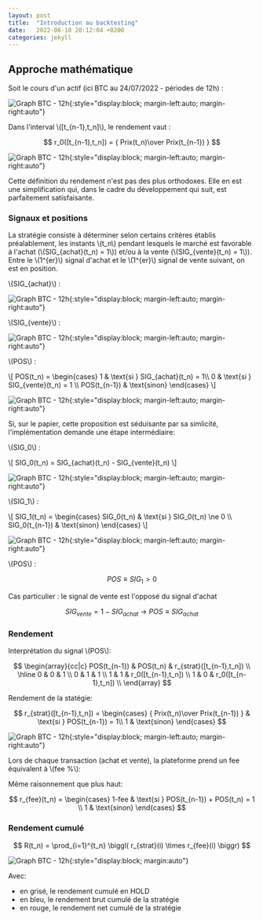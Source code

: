 ```yaml
---
layout: post
title:  "Introduction au backtesting"
date:   2022-08-10 20:12:04 +0200
categories: jekyll
---
```


<script src="https://polyfill.io/v3/polyfill.min.js?features=es6"></script>
  <script id="MathJax-script" async
          src="https://cdn.jsdelivr.net/npm/mathjax@3/es5/tex-mml-chtml.js">
  </script>
  
<h2> Approche mathématique </h2>

 Soit le cours d'un actif (ici BTC au 24/07/2022 - périodes de 12h) : 
 
 ![Graph BTC - 12h]({{site.url}}/assets/bokeh_plot.png){:style="display:block; margin-left:auto; margin-right:auto"}
 
Dans l'interval \\([t_{n-1},t_n]\\), le rendement vaut :
 
 $$ r_0([t_{n-1},t_n]) = { Prix(t_n)\over Prix(t_{n-1}) } $$
 
![Graph BTC - 12h]({{site.url}}/assets/bokeh_plot-1.png){:style="display:block; margin-left:auto; margin-right:auto"}
 
 Cette définition du rendement n'est pas des plus orthodoxes. Elle en est une simplification qui, dans le cadre du développement qui suit, est parfaitement satisfaisante.
 
 <h3> Signaux et positions </h3>
 
 La stratégie consiste à déterminer selon certains critères établis préalablement, les instants \\(t_n\\) pendant lesquels le marché est favorable à l'achat (\\(SIG_{achat}(t_n) = 1\\)) et/ou à la vente (\\(SIG_{vente}(t_n) = 1\\)). Entre le \\(1^{er}\\) signal d'achat et le \\(1^{er}\\) signal de vente suivant, on est en position.

\\(SIG_{achat}\\) :

![Graph BTC - 12h]({{site.url}}/assets/bokeh_plot-2.png){:style="display:block; margin-left:auto; margin-right:auto"}

\\(SIG_{vente}\\) :

![Graph BTC - 12h]({{site.url}}/assets/bokeh_plot-3.png){:style="display:block; margin-left:auto; margin-right:auto"}

\\(POS\\) :

\\[ POS(t_n) = \begin{cases} 1 & \text{si } SIG_{achat}(t_n) = 1\\\\ 0 & \text{si } SIG_{vente}(t_n) = 1 \\\\ POS(t_{n-1}) & \text{sinon} \end{cases} \\]

![Graph BTC - 12h]({{site.url}}/assets/bokeh_plot-6.png){:style="display:block; margin-left:auto; margin-right:auto"}

Si, sur le papier, cette proposition est séduisante par sa simlicité, l'implémentation demande une étape intermédiaire:

\\(SIG_0\\) :

\\[ SIG_0(t_n) = SIG_{achat}(t_n) - SIG_{vente}(t_n) \\]

![Graph BTC - 12h]({{site.url}}/assets/bokeh_plot-4.png){:style="display:block; margin-left:auto; margin-right:auto"}

\\(SIG_1\\) :

\\[ SIG_1(t_n) = \begin{cases} SIG_0(t_n) & \text{si } SIG_0(t_n) \ne 0 \\\\ SIG_0(t_{n-1}) & \text{sinon} \end{cases} \\]

![Graph BTC - 12h]({{site.url}}/assets/bokeh_plot-5.png){:style="display:block; margin-left:auto; margin-right:auto"}

\\(POS\\) :

$$ POS \equiv SIG_1 > 0 $$

Cas particulier : le signal de vente est l'opposé du signal d'achat

$$ SIG_{vente} = 1 - SIG_{achat} \ \rightarrow\  POS \equiv SIG_{achat} $$

<h3> Rendement </h3>

Interprétation du signal \\(POS\\):

$$
\begin{array}{cc|c}
POS(t_{n-1}) & POS(t_n) & r_{strat}([t_{n-1},t_n]) \\ 
\hline
0 & 0 & 1 \\
0 & 1 & 1 \\
1 & 1 & r_0([t_{n-1},t_n]) \\
1 & 0 & r_0([t_{n-1},t_n]) \\
\end{array}
$$

Rendement de la statégie:

$$ r_{strat}([t_{n-1},t_n]) = \begin{cases} { Prix(t_n)\over Prix(t_{n-1}) } & \text{si } POS(t_{n-1}) = 1\\ 1 & \text{sinon} \end{cases}  $$

![Graph BTC - 12h]({{site.url}}/assets/bokeh_plot-7.png){:style="display:block; margin-left:auto; margin-right:auto"}

Lors de chaque transaction (achat et vente), la plateforme prend un fee équivalent à \\(fee \%\\):

Même raisonnement que plus haut:

$$ r_{fee}(t_n) = \begin{cases} 1-fee & \text{si } POS(t_{n-1}) + POS(t_n) = 1 \\ 1 & \text{sinon} \end{cases} $$

<h3> Rendement cumulé </h3>

$$ R(t_n) = \prod_{i=1}^{t_n} \biggl( r_{strat}(i) \times r_{fee}(i) \biggr) $$


![Graph BTC - 12h]({{site.url}}/assets/bokeh_plot-8.png){:style="display:block; margin:auto"}


Avec:
  * en grisé, le rendement cumulé en HOLD
  * en bleu, le rendement brut cumulé de la stratégie
  * en rouge, le rendement net cumulé de la stratégie 


